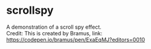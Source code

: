 # scrollspy
A demonstration of a scroll spy effect.<br>
Credit: This is created by Bramus, link: https://codepen.io/bramus/pen/ExaEqMJ?editors=0010
